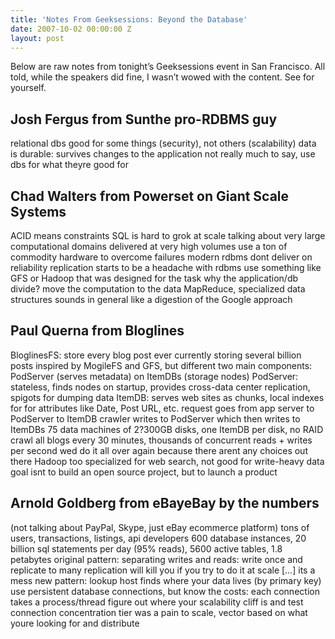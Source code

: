 ```yaml
---
title: 'Notes From Geeksessions: Beyond the Database'
date: 2007-10-02 00:00:00 Z
layout: post
---
```


Below are raw notes from tonight’s Geeksessions event in San Francisco. All told, while the speakers did fine, I wasn’t wowed with the content. See for yourself.

Josh Fergus from Sunthe pro-RDBMS guy
-------------------------------------

relational dbs good for some things (security), not others (scalability)
 data is durable: survives changes to the application
 not really much to say, use dbs for what theyre good for

Chad Walters from Powerset on Giant Scale Systems
-------------------------------------------------

ACID means constraints
 SQL is hard to grok at scale
 talking about very large computational domains delivered at very high volumes
 use a ton of commodity hardware to overcome failures
 modern rdbms dont deliver on reliability
 replication starts to be a headache with rdbms
 use something like GFS or Hadoop that was designed for the task
 why the application/db divide?
 move the computation to the data MapReduce, specialized data structures
 sounds in general like a digestion of the Google approach

Paul Querna from Bloglines
--------------------------

BloglinesFS: store every blog post ever
 currently storing several billion posts
 inspired by MogileFS and GFS, but different
 two main components: PodServer (serves metadata) on ItemDBs (storage nodes)
 PodServer: stateless, finds nodes on startup, provides cross-data center replication, spigots for dumping data
 ItemDB: serves web sites as chunks, local indexes for for attributes like Date, Post URL, etc.
 request goes from app server to PodServer to ItemDB
 crawler writes to PodServer which then writes to ItemDBs
 75 data machines of 2?300GB disks, one ItemDB per disk, no RAID
 crawl all blogs every 30 minutes, thousands of concurrent reads + writes per second
 wed do it all over again because there arent any choices out there
 Hadoop too specialized for web search, not good for write-heavy data
 goal isnt to build an open source project, but to launch a product

Arnold Goldberg from eBayeBay by the numbers
--------------------------------------------

(not talking about PayPal, Skype, just eBay ecommerce platform)
 tons of users, transactions, listings, api developers
 600 database instances, 20 billion sql statements per day (95% reads), 5600 active tables, 1.8 petabytes
 original pattern: separating writes and reads: write once and replicate to many
 replication will kill you if you try to do it at scale […] its a mess
 new pattern: lookup host finds where your data lives (by primary key)
 use persistent database connections, but know the costs: each connection takes a process/thread
 figure out where your scalability cliff is and test
 connection concentration tier was a pain
 to scale, vector based on what youre looking for and distribute

